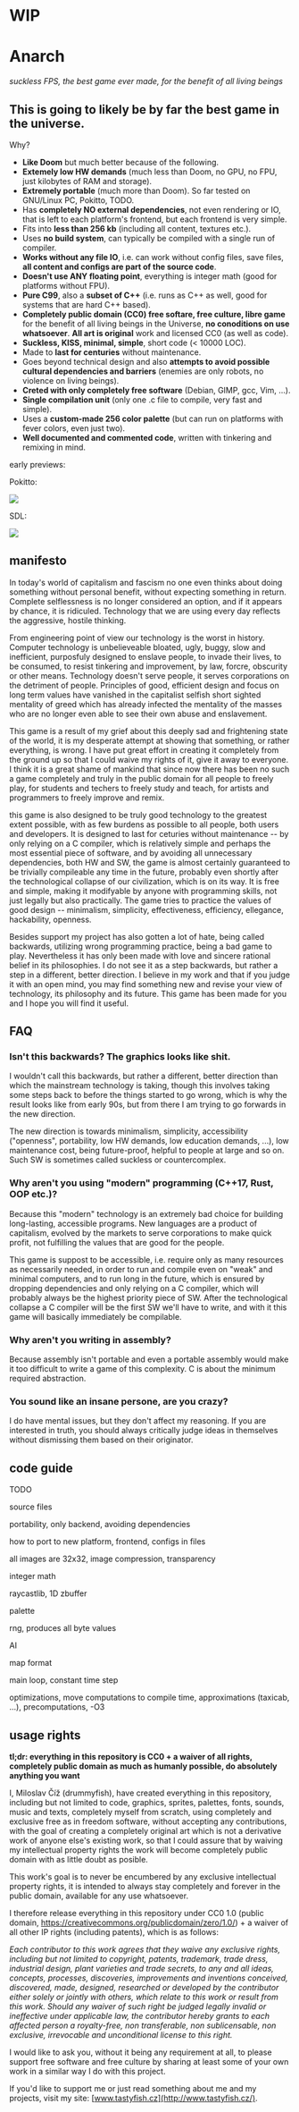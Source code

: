 # WIP

# Anarch

*suckless FPS, the best game ever made, for the benefit of all living beings*

## This is going to likely be by far the best game in the universe.

Why?

- **Like Doom** but much better because of the following.
- **Extemely low HW demands** (much less than Doom, no GPU, no FPU, just kilobytes of RAM and storage).
- **Extremely portable** (much more than Doom). So far tested on GNU/Linux PC, Pokitto, TODO.
- Has **completely NO external dependencies**, not even rendering or IO, that is left to each platform's frontend, but each frontend is very simple.
- Fits into **less than 256 kb** (including all content, textures etc.).
- Uses **no build system**, can typically be compiled with a single run of compiler.
- **Works without any file IO**, i.e. can work without config files, save files, **all content and configs are part of the source code**.
- **Doesn't use ANY floating point**, everything is integer math (good for platforms without FPU).
- **Pure C99**, also a **subset of C++** (i.e. runs as C++ as well, good for systems that are hard C++ based).
- **Completely public domain (CC0) free softare, free culture, libre game** for the benefit of all living beings in the Universe, **no conoditions on use whatsoever**. **All art is original** work and licensed CC0 (as well as code).
- **Suckless, KISS, minimal, simple**, short code (< 10000 LOC).
- Made to **last for centuries** without maintenance.
- Goes beyond technical design and also **attempts to avoid possible cultural dependencies and barriers** (enemies are only robots, no violence on living beings).
- **Creted with only completely free software** (Debian, GIMP, gcc, Vim, ...).
- **Single compilation unit** (only one .c file to compile, very fast and simple).
- Uses a **custom-made 256 color palette** (but can run on platforms with fever colors, even just two).
- **Well documented and commented code**, written with tinkering and remixing in mind.

early previews:

Pokitto:

![](https://talk.pokitto.com/uploads/default/original/2X/2/29c0e4f44688f801013ed5b8463e97772d4b203e.gif)

SDL:

![](https://talk.pokitto.com/uploads/default/original/2X/e/e69a5e26aee3bd726494e793770911ab83345187.png)

## manifesto

In today's world of capitalism and fascism no one even thinks about doing something without personal benefit, without expecting something in return. Complete selflessness is no longer considered an option, and if it appears by chance, it is ridiculed. Technology that we are using every day reflects the aggressive, hostile thinking.

From engineering point of view our technology is the worst in history. Computer technology is unbelieveable bloated, ugly, buggy, slow and inefficient, purposfuly designed to enslave people, to invade their lives, to be consumed, to resist tinkering and improvement, by law, forcre, obscurity or other means. Technology doesn't serve people, it serves corporations on the detriment of people. Principles of good, efficient design and focus on long term values have vanished in the capitalist selfish short sighted mentality of greed which has already infected the mentality of the masses who are no longer even able to see their own abuse and enslavement.

This game is a result of my grief about this deeply sad and frightening state of the world, it is my desperate attempt at showing that something, or rather everything, is wrong. I have put great effort in creating it completely from the ground up so that I could waive my rights of it, give it away to everyone. I think it is a great shame of mankind that since now there has been no such a game completely and truly in the public domain for all people to freely play, for students and techers to freely study and teach, for artists and programmers to freely improve and remix.

this game is also designed to be truly good technology to the greatest extent possible, with as few burdens as possible to all people, both users and developers. It is designed to last for ceturies without maintenance -- by only relying on a C compiler, which is relatively simple and perhaps the most essential piece of software, and by avoiding all unnecessary dependencies, both HW and SW, the game is almost certainly guaranteed to be trivially compileable any time in the future, probably even shortly after the technological collapse of our civilization, which is on its way. It is free and simple, making it modifyable by anyone with programming skills, not just legally but also practically. The game tries to practice the values of good design -- minimalism, simplicity, effectiveness, efficiency, ellegance, hackability, openness.

Besides support my project has also gotten a lot of hate, being called backwards, utilizing wrong programming practice, being a bad game to play. Nevertheless it has only been made with love and sincere rational belief in its philosophies. I do not see it as a step backwards, but rather a step in a different, better direction. I believe in my work and that if you judge it with an open mind, you may find something new and revise your view of technology, its philosophy and its future. This game has been made for you and I hope you will find it useful.

## FAQ

### Isn't this backwards? The graphics looks like shit.

I wouldn't call this backwards, but rather a different, better direction than which the mainstream technology is taking, though this involves taking some steps back to before the things started to go wrong, which is why the result looks like from early 90s, but from there I am trying to go forwards in the new  direction.

The new direction is towards minimalism, simplicity, accessibility ("openness", portability, low HW demands, low education demands, ...), low maintenance cost, being future-proof, helpful to people at large and so on. Such SW is sometimes called suckless or countercomplex.

### Why aren't you using "modern" programming (C++17, Rust, OOP etc.)?

Because this "modern" technology is an extremely bad choice for building long-lasting, accessible programs. New languages are a product of capitalism, evolved by the markets to serve corporations to make quick profit, not fulfilling the values that are good for the people.

This game is suppost to be accessible, i.e. require only as many resources as necessarily needed, in order to run and compile even on "weak" and minimal computers, and to run long in the future, which is ensured by dropping dependencies and only relying on a C compiler, which will probably always be the highest priority piece of SW. After the technological collapse a C compiler will be the first SW we'll have to write, and with it this game will basically immediately be compilable.

### Why aren't you writing in assembly?

Because assembly isn't portable and even a portable assembly would make it too difficult to write a game of this complexity. C is about the minimum required abstraction.

### You sound like an insane persone, are you crazy?

I do have mental issues, but they don't affect my reasoning. If you are interested in truth, you should always critically judge ideas in themselves without dismissing them based on their originator.

## code guide

TODO

source files

portability, only backend, avoiding dependencies

how to port to new platform, frontend, configs in files

all images are 32x32, image compression, transparency

integer math

raycastlib, 1D zbuffer

palette

rng, produces all byte values

AI

map format

main loop, constant time step

optimizations, move computations to compile time, approximations (taxicab, ...), precomputations, -O3

## usage rights

**tl;dr: everything in this repository is CC0 + a waiver of all rights, completely public domain as much as humanly possible, do absolutely anything you want**

I, Miloslav Číž (drummyfish), have created everything in this repository, including but not limited to code, graphics, sprites, palettes, fonts, sounds, music and texts, completely myself from scratch, using completely and exclusive free as in freedom software, without accepting any contributions, with the goal of creating a completely original art which is not a derivative work of anyone else's existing work, so that I could assure that by waiving my intellectual property rights the work will become completely public domain with as little doubt as posible.

This work's goal is to never be encumbered by any exclusive intellectual property rights, it is intended to always stay completely and forever in the public domain, available for any use whatsoever.

I therefore release everything in this repository under CC0 1.0 (public domain, https://creativecommons.org/publicdomain/zero/1.0/) + a waiver of all other IP rights (including patents), which is as follows:

*Each contributor to this work agrees that they waive any exclusive rights, including but not limited to copyright, patents, trademark, trade dress, industrial design, plant varieties and trade secrets, to any and all ideas, concepts, processes, discoveries, improvements and inventions conceived, discovered, made, designed, researched or developed by the contributor either solely or jointly with others, which relate to this work or result from this work. Should any waiver of such right be judged legally invalid or ineffective under applicable law, the contributor hereby grants to each affected person a royalty-free, non transferable, non sublicensable, non exclusive, irrevocable and unconditional license to this right.*

I would like to ask you, without it being any requirement at all, to please support free software and free culture by sharing at least some of your own work in a similar way I do with this project.

If you'd like to support me or just read something about me and my projects, visit my site: [www.tastyfish.cz](http://www.tastyfish.cz/).
